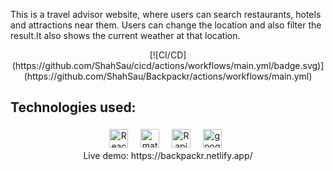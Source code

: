 

<p>
This is a travel advisor website, where users can search restaurants, hotels and attractions near them. Users can change the location and also filter the result.It also shows the current weather at that location. <br />
</p>
<div align="center">
[![CI/CD](https://github.com/ShahSau/cicd/actions/workflows/main.yml/badge.svg)](https://github.com/ShahSau/Backpackr/actions/workflows/main.yml)
</div>
<h2>Technologies used:</h2>
<div align="center">
<img src="https://img.shields.io/badge/React-20232A?style=for-the-badge&logo=react&logoColor=61DAFB" alt="React" height="30" style="vertical-align:top; margin:4px">&nbsp;&nbsp;
 <img src="https://img.shields.io/badge/Material%20UI-007FFF?style=for-the-badge&logo=mui&logoColor=white" alt="material-UI" height="30" style="vertical-align:top; margin:4px">&nbsp;&nbsp;
 <img src="https://avatars.githubusercontent.com/u/16919504?s=200&v=4" alt="Rapid API" height="30" style="vertical-align:top; margin:4px">&nbsp;&nbsp;
 <img src="https://cloudfresh.com/wp-content/uploads/2020/04/975626gmp.png" alt="google" height="30" style="vertical-align:top; margin:4px">&nbsp;&nbsp;
 </div>
<div align="center">
Live demo: https://backpackr.netlify.app/
</div>
